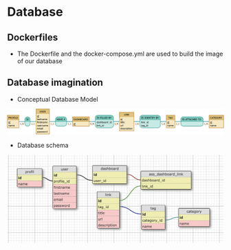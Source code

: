 # Database

## Dockerfiles
- The Dockerfile and the docker-compose.yml are used to build the image of our database


## Database imagination

- Conceptual Database Model

![alt text](https://github.com/RonanGir/skill-up-bdd/blob/master/assets/skillup-mcd-1.0.0.png "Conceptual Database Model")


- Database schema

![alt text](https://github.com/RonanGir/skill-up-bdd/blob/master/assets/skillup-schema-1.0.0.png "Database schema")
